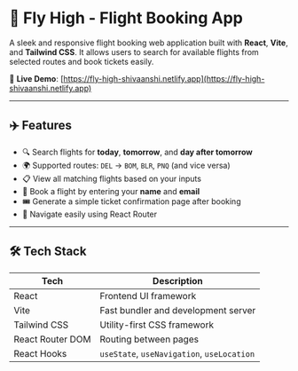 # 🛫 Fly High - Flight Booking App

A sleek and responsive flight booking web application built with **React**, **Vite**, and **Tailwind CSS**. It allows users to search for available flights from selected routes and book tickets easily.

🔗 **Live Demo**: [https://fly-high-shivaanshi.netlify.app](https://fly-high-shivaanshi.netlify.app)

---

## ✈️ Features

- 🔍 Search flights for **today**, **tomorrow**, and **day after tomorrow**
- 🌍 Supported routes: `DEL` → `BOM`, `BLR`, `PNQ` (and vice versa)
- 📋 View all matching flights based on your inputs
- 🧾 Book a flight by entering your **name** and **email**
- 🎟️ Generate a simple ticket confirmation page after booking
- 🔄 Navigate easily using React Router

---

## 🛠️ Tech Stack

| Tech               | Description                                |
|--------------------|--------------------------------------------|
| React              | Frontend UI framework                      |
| Vite               | Fast bundler and development server        |
| Tailwind CSS       | Utility-first CSS framework                |
| React Router DOM   | Routing between pages                      |
| React Hooks        | `useState`, `useNavigation`, `useLocation` |
